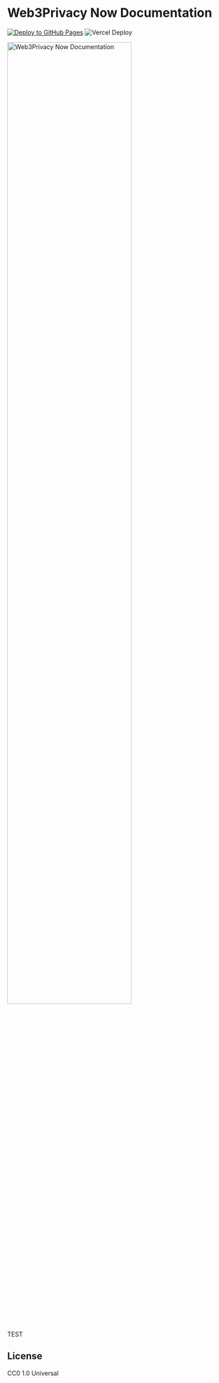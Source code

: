 # Web3Privacy Now Documentation

[![Deploy to GitHub Pages](https://github.com/web3privacy/docs/actions/workflows/deploy.yml/badge.svg)](https://github.com/web3privacy/docs/actions/workflows/deploy.yml)
![Vercel Deploy](https://therealsujitk-vercel-badge.vercel.app/?app=w3pn-docs)

<a href="https://docs.web3privacy.info"><img width="75%" alt="Web3Privacy Now Documentation" src="https://github.com/web3privacy/docs/assets/67269/5e5df873-fbb9-4815-8b16-eb7975f09862" /></a><br/>

TEST

## License

CC0 1.0 Universal
